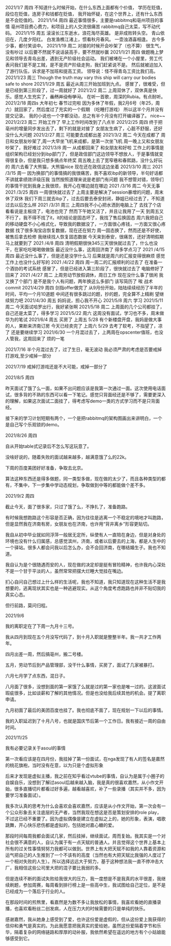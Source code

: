 2021/1/7 周四
不知道什么时候开始，在什么东西上面都有个价值，
学历在贬值，段位在贬值，连房子和钱都在贬值，
我开始怀疑，在这个世界上，还有什么东西是不会贬值的。
2021/1/14 周四
最近事情很多，主要是rabbitmq和亳州项目的事情
亳州项目费心费力，和项目上的人交流很痛苦
rabbitmq自己太菜，写不动代码。
2021/1/15 周五
滚滚长江东逝水，浪花淘尽英雄。
是非成败转头空。
青山依旧在，几度夕阳红。
白发渔樵江渚上，惯看秋月春风。
一壶浊酒喜相逢。
古今多少事，都付笑谈中。
2021/1/19 周二
对接的时候开会吵架了（也不算）
很生气，没有吵过
以后要不然就不说话装高手，要不然就吵赢
2021/1/21 周四
做题晚上梦见和领导去青岛出差，遇到无产阶级社会运动。
我们被堵在一个小屋里，劳工代表问我们是不是工贼，是不是资产阶级走狗，我们赶紧说不是。
然后就被迫加入了游行队伍，诉求是不加班和提高工资。
领导说：怪不得青岛工资比我们高。
2021/1/23 周三
Though the truth may vary
this ship will carry our bodies safe to shore
2021/1/29 周五
最近从周三开始加班到九点。
感冒了，很难受，但是已经到第三阶段了，过一周就好了
2021/2/2 周二
上周双休了，双休真是快乐。感觉人生充实了，~~虽然并没有学习~~。
在听一首歌，周深的Rubia。有点耐听。
2021/2/18 周四s 大年初七
春节过完啦
因为多休了年假，我2月6号（年25，周六）就回家了，然后度过了充实的一个假期
（吃睡打游戏）
所以这半个月并没有提交记录。
我的小说也一个字都没动，总之有半个月没有打开编译器了。
nice~~
2021/2/23 周二
开始工作了
早上工作时间改到了八点半
2021/2/25 周四
终于把亳州的增量同步发出去了，剩下的就是对接了
女朋友生病了，心脏不舒服，还好没什么大问题
2021/2/27 周三
可能要去成都出差
2021/3/2 周二
今天在成都了
周日和女朋友吵架了,周一大早坐飞机来成都，是第一次坐飞机
周一晚上又和女朋友吵架了，我好难过
2021/3/8 周一
从成都回来了
和女朋友和好啦
工作上的事情是组织架构已经划分到ibp部门了，但是政信部门这边领导不想放人，于是事情就变得很复杂，但是我只想多搞点年终奖
周五晚上去了宽窄巷和春熙路，没什么好玩的
周六去看了大熊猫，大熊猫nice
现在还在政信这边坐着
2021/3/10 周三
2021 /3/15 周一
因为换部门的事情搞的我很痛苦，我不喜欢ibp的新领导，半句好话都不讲就拿绩效评级压我
当然按照道理来说是老部门有问题
我不想管对错，领导们的事情干扰到我身上我很烦，我开心在哪边就在哪边
2021 /3/16 周二
今天无事
2021 /3/25 周四
一周很快就过去了
上周主要是解决了session暴增的问题，周末休了双休
我们下周三就去ibp了，过去后要去泰安封闭，静姐已经过去了，不知道过去以后怎么样
2021 /3/31 周三
上周四我不小心把水洒到电脑上了
去找了个店看看说是主板烧了，电池也完了
然而下午她又活了，并且让我用了一天
到周五又不行了，我不得不找了it，it的结论是固态坏了，我找了售后换固态
周六我把自己的移动硬盘不小心格式化，导致我的数据没了，一方面很心疼钱，一方面又很心疼数据
找了很多淘宝店恢复数据，现在还在努力
周一固态换了，然而还是不好使，被售后拿去检修
我继续找人恢复固态数据
今天来到泰安，很痛苦，还好清明假期马上就要到了
2021 /4/8 周四
清明假期很快345三天很快就过去了，什么也没干，在家吃吃喝喝做做饭
最近没什么事，这周回济南了
得多学点习了
2021 /4/15 周四
最近没什么事了，但是还是没学什么习
后果就是周六的汇报变得很麻烦
感觉工作上也没什么好写的
2021 /4/22 周四
周一周二的汇报顺利的过去了
在准备一个酒协的考试系统
感冒了，但是已经进入第三阶段了，很快就过去了
电脑修好了回来了
2021 /4/27 周二
上周劳动节放假调休，周日工作
现在没什么事了很闲
我又换了个部门
是不是我个人有问题，两年换这么多部门
该写简历了
唉
战术commit
2021/4/29 周四
剑指offer做完了
从9月份开始，陆陆续续经历了半年的时间，平均一个月10道题
中间还有很多跳过的题，抄的题，完全算不上精刷
望继续努力吧
2021/4/30 周五
妈妈说，担心我不开心
2021/5/8 周六
学习
2021/5/11 周二
今天面试哈罗出行，我好紧张啊
2021/5/18 周二
上周面的几个公司都挂了，自己还是太菜了，得多学习
2021/5/22 周六
这周没有面试，学习也不多，周末做华为的笔试
2021/6/4 周五
买房了
上周五 5/28 有个新楼盘开盘，我妈是做大事的人，果断来济南订房
今天已经卖完了
上周六 5/29 去考了软考，不指望了，凉了
还是要继续学习
2021/6/30
一个月混过去了，上两周在opscenter值班，也没人管我，这周回来了
烦的一笔

2021/7/16
半个月混过去了，过了生日，毫无波动
我必须严肃的考虑是否要戒掉打游戏,至少戒掉一部分

2021/7/19
戒掉打游戏还是不大可能，戒掉一部分了

2021/8/5 周四

昨天面试了饿了么一面，如果不出问题应该是我第一次通过一面。这次使用电话面试，很多背的不熟的东西可以看一下笔记。感觉只背面经还是不够了，需要更深入的理解，如果这次面试二面挂了，得考虑写demo一类的方式学习而不是只背面经。

接下来的学习计划短期有两个，一个是把rabbitmq的架构图画出来讲明白，一个是自己写个乐观锁的demo。

2021/8/26 周四

自从开始table式记录后不怎么写这玩意了。

没啥好说的，随着失败的面试越来越多，越满意饿了么的22k。

下周的百度美团好好准备，争取去北京。

算法这种东西还是得多做题，同一类型多做，现在做的太少了，而且各种类型的都有，不集中，下一步集中学动态规划，争取做到中等的都能做个差不多。

2021/9/2 周四

截止今天，面了很多家，只过了饿了么，不挣扎了，准备跑路。

有时候我想跑路这个形容是否正确，因为往往是逃离一个不稳定的境地才叫跑路，但是显然我在济南有房，女朋友也在济南，也许用“背井离乡”形容更贴切。

我自从初中毕业就如同浮萍一般居无定所，纵使有人一直陪在身边，但是对身处的环境也没有什么归属感，总感觉滨州，济南，或者以后要去的上海，都是人生中的一个驿站。很多人都会问我以后怎么办，会不会回济南，在哪结婚生子。我也不知道。

我自认为是个很随遇而安的人，现在做的决定却是挺有冒险精神，也许我内心深处不是一个甘于平淡的人，虽然常常把摆大烂睡大觉挂在嘴边。

扪心自问自己想过上什么样的生活呢，我也不知道，我只知道现在这种生活不是我想要的，逃离现状其实也是一种逃避现实。从这个角度考虑跑路也并非不贴切我的真实心态。

但行前路，莫问归程。

2021/9/6

我的离职定在了下周一九月十三号。

我从四月到现在五个月没写代码了，到十月入职就是整整半年。我一共才工作两年。

四月出差一周，然后搞亳州，搬二号楼。

五月，劳动节后到产品管理部，没干什么事情，买房了，面试了几家被暴打。

六月七月学了点东西，混日子。

八月面了很多，没想到面的第一家饿了么就是过的第一家也是唯一过的。这波面试瑕疵很多，比如谈薪和了解的其他情况。但是也没给我后续其他的机会。提了离职申请。

九月初面了最后的美团百度也挂了。我也彻底不面了，现在规划一下以后的事情。

我的入职延迟到了十月八号，也就是国庆节后第一个工作日。我有接近一周的自由时间。

2021/11/25

我有必要记录关于asoul的事情

第一次看应该是在四月份，我挂掉了第一份面试，在nga发现了有人的签名是嘉然的桃花旗袍，当时没有在意，以为只是个虚拟形象

后来才发现是虚拟主播，我之前在知乎看过vtube的事情，自认为是属于小圈子的自娱自乐，没想到了解过asoul后越来越入脑，我是真的很喜欢嘉然，从小作文开始，很多直播切片都看过好多遍，越看越喜欢，补了一些录播（其实并不多，因为要学习准备面试）。

我多次认真的思考为什么会喜欢会喜欢嘉然，应该是从小作文开始，第一次会有一个公众形象去关注底层的无产者，当然我现在想这是否是策划安排的role play，不过这已经不重要了。因为虚拟偶像是建立在虚拟之上的，她的形象，表演，唱歌跳舞，开心快乐悲伤都是虚拟的，包括她对嘉心糖的爱。

那段时间每周我都会面试几家，然后挂掉，继续面试，周而复始。我其实是一个对社会很不满意的人，自认为属于有一点天赋的普通人。并且觉得这个世界上基本上所有的过关性事情努努力我都可以做到。世界上有大把天赋不如我的人靠着资源和运气把自己的人生推到了一个不该有的高度（当然也有大把天赋比我强的人度过了一个相对失败的人生）。所以选择远远大于努力，基于这种想法我一直不停冲击大厂，我相信这些公司里大把的混子要比我弱的多。

但是连续不断的面试失败给我很大的压力，我一度想是不是我真的水平很差，我继续刷题，参加周赛，每周看到排行榜上是一些高中生，我试图给自己定位，是不是已经成为一个落后于行业的人。

在那段时间的煎熬里，看嘉然是为数不多让我放松的事情，我喜欢看她的直播录播，也喜欢看粉丝二创发病，人在压力大的时候需要的只是单纯的快乐。

感谢嘉然，我从她身上感受到了爱，也许这份爱是虚假的，但从这份爱上我获得的信仰和勇气是真实的。为此我愿意把我真实的爱给她，虽然这份爱隔着字节和乐华，隔着复杂的网络链路和厚厚的动补服，我依然希望在遥远的地方有个小姑娘能够感受到它。











